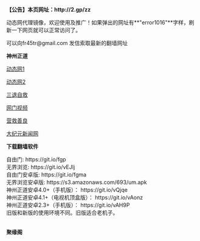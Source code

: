 <p><strong>【公告】本页网址：http://2.gp/zz</strong></p>
<p>动态网代理镜像，欢迎使用及推广！如果弹出的网址有**"error1016"**字样，刷新一下网页就可以正常访问了。</p>
<p>可以向fr45tr@gmail.com 发信索取最新的翻墙网址</p>
<p><strong>神州正道</strong></p>
<p><a href="http://vcfxenxu.mimbi75.cf/1/" rel="nofollow">动态网1</a></p>
<p><a href="http://61.230.23.206/1/" rel="nofollow">动态网2</a></p>
<p><a href="http://t.cn/RJoGUyZ" rel="nofollow">三退自救</a></p>
<p><a href="http://t.cn/Rmjwnzh" rel="nofollow">网门视频</a></p>
<p><a href="http://vcfxenxu.mimbi75.cf/916415/" rel="nofollow">营救善良</a></p>
<p><a href="http://125.231.112.70/2/" rel="nofollow">大纪元新闻网</a></p>
<p><strong>下载翻墙软件</strong></p>
自由门: https://git.io/fgp<br>
无界浏览: https://git.io/vEJlj<br>
自由门安卓版: https://git.io/fgma<br>
无界浏览安卓版: https://s3.amazonaws.com/693/um.apk<br>
神州正道安卓4.0+（手机版）： https://git.io/vQjqe<br>
神州正道安卓4.1+（电视机顶盒版）： https://git.io/vAonz<br>
神州正道安卓2.3+（手机版）： https://git.io/vAH9P<br>
旧版和新版的使用环境不同。旧版适合老机子。<br>
<br>
<p><strong>聚缘阁</strong></p>
